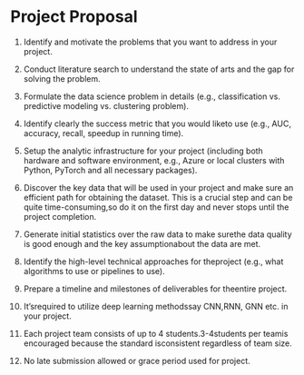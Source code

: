 # Project Proposal

1) Identify and motivate the problems that you want to address in your
 project.

2) Conduct literature search to understand the state of arts and the
gap for solving the problem.

3) Formulate the data science problem in details (e.g., classification vs.
predictive modeling vs. clustering problem).

4) Identify clearly the success metric that you would liketo use (e.g.,
AUC, accuracy, recall, speedup in running time).

5) Setup the analytic infrastructure for your project (including both
hardware and software environment, e.g., Azure or local clusters 
with Python, PyTorch and all necessary packages).

6) Discover the key data that will be used in your project and make sure
an efficient path for obtaining the dataset. This is a crucial step and
can be quite time-consuming,so do it on the first day and never stops 
until the project completion.

7) Generate initial statistics over the raw data to make surethe data quality 
is good enough and the key assumptionabout the data are met.

8) Identify the high-level technical approaches for theproject (e.g., what 
algorithms to use or pipelines to use).

9) Prepare a timeline and milestones of deliverables for theentire project.

10) It’srequired to utilize deep learning methodssay CNN,RNN, GNN etc. in 
your project.

11) Each project team consists of up to 4 students.3-4students per teamis encouraged 
because the standard isconsistent regardless of team size.

12) No late submission allowed or grace period used for project.
